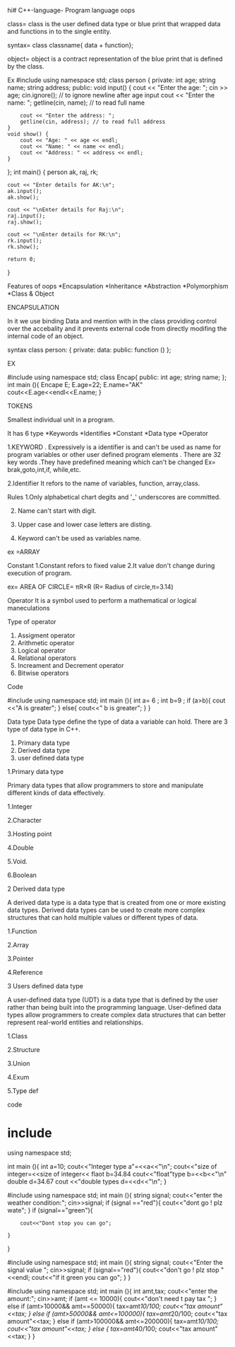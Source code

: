 hi# C++-language-
Program language oops

class= class is the user defined data type or blue print that wrapped data and functions in to the single entity.

syntax= class classname{
                    data
                      +
                  function};
                  
object= object is a contract representation of the blue print that is defined by the class.

Ex #include<iostream>
using namespace std;
class person {
private:
    int age;
    string name;
    string address;
public:
    void input() {
        cout << "Enter the age: ";
        cin >> age;
        cin.ignore(); // to ignore newline after age input
        cout << "Enter the name: ";
        getline(cin, name); // to read full name

        cout << "Enter the address: ";
        getline(cin, address); // to read full address
    }
    void show() {
        cout << "Age: " << age << endl;
        cout << "Name: " << name << endl;
        cout << "Address: " << address << endl;
    }
};
int main() {
    person ak, raj, rk;

    cout << "Enter details for AK:\n";
    ak.input();
    ak.show();

    cout << "\nEnter details for Raj:\n";
    raj.input();
    raj.show();

    cout << "\nEnter details for RK:\n";
    rk.input();
    rk.show();

    return 0;
}

Features of oops
*Encapsulation 
*Inheritance 
*Abstraction 
*Polymorphism 
*Class & Object 

ENCAPSULATION 

In it we use binding Data and mention with in the class providing control over the accebality and it prevents external code from directly modifing the internal code of an object.

syntax 
      class person:
      {
      private:
      data:
      public:
      function ()
      };


EX

#include <iostream>
using namespace std;
  class Encap{
  public:
  int age;
  string name;
  };
  int main (){
  Encape E;
  E.age=22;
  E.name="AK"
  cout<<E.age<<endl<<E.name;
  }


TOKENS 

Smallest individual unit in a program.

It has 6 type 
*Keywords 
*Identifies 
*Constant 
*Data type
*Operator 


1.KEYWORD 
   . Expressively is a identifier is and can't  be used as name for program variables or other user defined program elements 
   . There are 32 key words
   .They have predefined meaning which can't be changed 
   Ex=  brak,goto,int,if, while,etc.

2.Identifier 
 It refors to the name of variables, function, array,class.


 Rules 
 1.Only alphabetical chart degits and '_' underscores are committed.

 2. Name can't start with digit.

 3. Upper case and lower case letters are disting.

 4. Keyword can't be used as variables name.

ex =ARRAY

Constant 
1.Constant refors to fixed value 
2.It value don't change during execution of program.

ex= AREA OF CIRCLE= πR×R (R= Radius of circle,π=3.14)


Operator 
It is a symbol used to perform a mathematical or logical maneculations 

Type of operator 

1. Assigment operator
2. Arithmetic operator
3. Logical operator
4. Relational operators
5. Increament and Decrement operator
6. Bitwise operators


Code


#include<iostream>
using namespace std;
int main (){
int a= 6 ;
int b=9 ;
if (a>b){
cout <<"A is greater";
}
else{
cout<<" b is greater";
}
}


Data type 
Data type define the type of data a variable can hold. There are 3 type of data type in C++.

1. Primary data type
2. Derived data type
3. user defined data type


1.Primary data type

Primary data types that allow programmers to store and manipulate different kinds of data effectively.


1.Integer
 
2.Character

3.Hosting point 

4.Double
 
5.Void.

6.Boolean 



2 Derived data type 


A derived data type is a data type that is created from one or more existing data types. Derived data types can be used to create more complex structures that can hold multiple values or different types of data.

1.Function 

2.Array 

3.Pointer
 
4.Reference
 


3 Users defined data type 

A user-defined data type (UDT) is a data type that is defined by the user rather than being built into the programming language. User-defined data types allow programmers to create complex data structures that can better represent real-world entities and relationships. 

1.Class

2.Structure
 
3.Union 

4.Exum

5.Type def

code

# include <iostream>
using namespace std;

int main (){
int a=10;
cout<<"Integer type a"=<<a<<"\n";
cout<<"size of integer=<<size of integer<<
flaot b=34.84
cout<<"float"type b=<<b<<"\n"
double d=34.67
cout <<"double types d=<<d<<"\n";
}



#include<iostream>
using namespace std;
int main (){
    string signal;
    cout<<"enter the weather condition:";
    cin>>signal;
    if (signal =="red"){
        cout<<"dont go ! plz wate";
    }
    if (signal=="green"){
    
        cout<<"Dont stop you can go";
        
    }

    
}

#include<iostream>
using namespace std;
int main (){
    string signal;
    cout<<"Enter the signal value ";
    cin>>signal;
    if (signal=="red"){
        cout<<"don't go ! plz stop "<<endl;
        cout<<"if it green you can go";
    }
}


#include<iostream>
using namespace std;
int main (){
    int amt,tax;
    cout<<"enter the amount:";
    cin>>amt;
    if (amt <= 10000){
        cout<<"don't need t pay tax ";
    }
     else if (amt>10000&& amt==50000){
       tax=amt*10/100;
        cout<<"tax amount"<<tax;
    }
     else if (amt>50000&& amt<=100000){
       tax=amt*20/100;
        cout<<"tax amount"<<tax;
    }
     else if (amt>100000&& amt<=200000){
       tax=amt*10/100;
        cout<<"tax amount"<<tax;
    }
    else {
       tax=amt*40/100;
        cout<<"tax amount"<<tax;
    }
}

